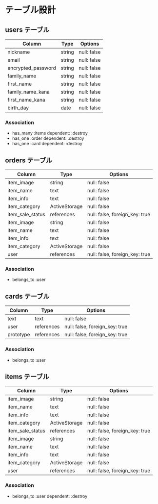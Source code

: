 # テーブル設計

## users テーブル

| Column             | Type   | Options     |
| ------------------ | ------ | ----------- |
| nickname           | string | null: false |
| email              | string | null: false |
| encrypted_password | string | null: false |
| family_name        | string | null: false |
| first_name         | string | null: false |
| family_name_kana   | string | null: false |
| first_name_kana    | string | null: false |
| birth_day          | date   | null: false |


### Association

- has_many :items dependent: :destroy
- has_one :order dependent: :destroy
- has_one :card dependent: :destroy

## orders テーブル

| Column     | Type          | Options                        |
| ---------- | ------------- | ------------------------------ |
| item_image      | string        | null: false                    |
| item_name | text          | null: false                    |
| item_info    | text          | null: false                    |
| item_category | ActiveStorage | null: false                    |
| item_sale_status | references    | null: false, foreign_key: true |
| item_image      | string        | null: false                    |
| item_name | text          | null: false                    |
| item_info    | text          | null: false                    |
| item_category | ActiveStorage | null: false                    |
| user       | references    | null: false, foreign_key: true |

### Association

- belongs_to :user

## cards テーブル

| Column    | Type       | Options                        |
| --------- | ---------- | ------------------------------ |
| text      | text       | null: false                    |
| user      | references | null: false, foreign_key: true |
| prototype | references | null: false, foreign_key: true |

### Association

- belongs_to :user

## items テーブル

| Column     | Type          | Options                        |
| ---------- | ------------- | ------------------------------ |
| item_image      | string        | null: false                    |
| item_name | text          | null: false                    |
| item_info    | text          | null: false                    |
| item_category | ActiveStorage | null: false                    |
| item_sale_status | references    | null: false, foreign_key: true |
| item_image      | string        | null: false                    |
| item_name | text          | null: false                    |
| item_info    | text          | null: false                    |
| item_category | ActiveStorage | null: false                    |
| user       | references    | null: false, foreign_key: true |

### Association

- belongs_to :user dependent: :destroy
